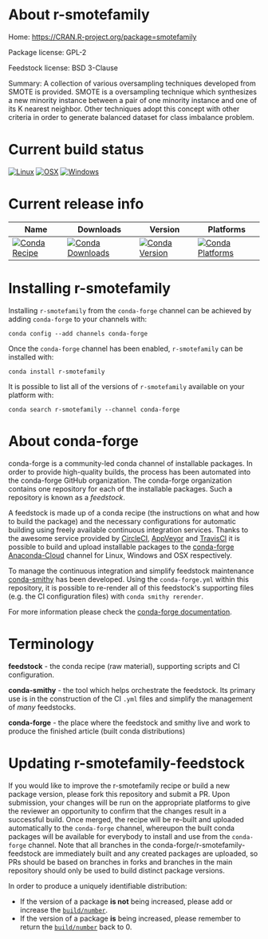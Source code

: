 About r-smotefamily
===================

Home: https://CRAN.R-project.org/package=smotefamily

Package license: GPL-2

Feedstock license: BSD 3-Clause

Summary: A collection of various oversampling techniques developed from SMOTE is provided. SMOTE is a oversampling technique which synthesizes a new minority instance between a pair of one minority instance and one of its K nearest neighbor. Other techniques adopt this concept with other criteria in order to generate balanced dataset for class imbalance problem.



Current build status
====================

[![Linux](https://img.shields.io/circleci/project/github/conda-forge/r-smotefamily-feedstock/master.svg?label=Linux)](https://circleci.com/gh/conda-forge/r-smotefamily-feedstock)
[![OSX](https://img.shields.io/travis/conda-forge/r-smotefamily-feedstock/master.svg?label=macOS)](https://travis-ci.org/conda-forge/r-smotefamily-feedstock)
[![Windows](https://img.shields.io/appveyor/ci/conda-forge/r-smotefamily-feedstock/master.svg?label=Windows)](https://ci.appveyor.com/project/conda-forge/r-smotefamily-feedstock/branch/master)

Current release info
====================

| Name | Downloads | Version | Platforms |
| --- | --- | --- | --- |
| [![Conda Recipe](https://img.shields.io/badge/recipe-r--smotefamily-green.svg)](https://anaconda.org/conda-forge/r-smotefamily) | [![Conda Downloads](https://img.shields.io/conda/dn/conda-forge/r-smotefamily.svg)](https://anaconda.org/conda-forge/r-smotefamily) | [![Conda Version](https://img.shields.io/conda/vn/conda-forge/r-smotefamily.svg)](https://anaconda.org/conda-forge/r-smotefamily) | [![Conda Platforms](https://img.shields.io/conda/pn/conda-forge/r-smotefamily.svg)](https://anaconda.org/conda-forge/r-smotefamily) |

Installing r-smotefamily
========================

Installing `r-smotefamily` from the `conda-forge` channel can be achieved by adding `conda-forge` to your channels with:

```
conda config --add channels conda-forge
```

Once the `conda-forge` channel has been enabled, `r-smotefamily` can be installed with:

```
conda install r-smotefamily
```

It is possible to list all of the versions of `r-smotefamily` available on your platform with:

```
conda search r-smotefamily --channel conda-forge
```


About conda-forge
=================

conda-forge is a community-led conda channel of installable packages.
In order to provide high-quality builds, the process has been automated into the
conda-forge GitHub organization. The conda-forge organization contains one repository
for each of the installable packages. Such a repository is known as a *feedstock*.

A feedstock is made up of a conda recipe (the instructions on what and how to build
the package) and the necessary configurations for automatic building using freely
available continuous integration services. Thanks to the awesome service provided by
[CircleCI](https://circleci.com/), [AppVeyor](https://www.appveyor.com/)
and [TravisCI](https://travis-ci.org/) it is possible to build and upload installable
packages to the [conda-forge](https://anaconda.org/conda-forge)
[Anaconda-Cloud](https://anaconda.org/) channel for Linux, Windows and OSX respectively.

To manage the continuous integration and simplify feedstock maintenance
[conda-smithy](https://github.com/conda-forge/conda-smithy) has been developed.
Using the ``conda-forge.yml`` within this repository, it is possible to re-render all of
this feedstock's supporting files (e.g. the CI configuration files) with ``conda smithy rerender``.

For more information please check the [conda-forge documentation](https://conda-forge.org/docs/).

Terminology
===========

**feedstock** - the conda recipe (raw material), supporting scripts and CI configuration.

**conda-smithy** - the tool which helps orchestrate the feedstock.
                   Its primary use is in the construction of the CI ``.yml`` files
                   and simplify the management of *many* feedstocks.

**conda-forge** - the place where the feedstock and smithy live and work to
                  produce the finished article (built conda distributions)


Updating r-smotefamily-feedstock
================================

If you would like to improve the r-smotefamily recipe or build a new
package version, please fork this repository and submit a PR. Upon submission,
your changes will be run on the appropriate platforms to give the reviewer an
opportunity to confirm that the changes result in a successful build. Once
merged, the recipe will be re-built and uploaded automatically to the
`conda-forge` channel, whereupon the built conda packages will be available for
everybody to install and use from the `conda-forge` channel.
Note that all branches in the conda-forge/r-smotefamily-feedstock are
immediately built and any created packages are uploaded, so PRs should be based
on branches in forks and branches in the main repository should only be used to
build distinct package versions.

In order to produce a uniquely identifiable distribution:
 * If the version of a package **is not** being increased, please add or increase
   the [``build/number``](https://conda.io/docs/user-guide/tasks/build-packages/define-metadata.html#build-number-and-string).
 * If the version of a package **is** being increased, please remember to return
   the [``build/number``](https://conda.io/docs/user-guide/tasks/build-packages/define-metadata.html#build-number-and-string)
   back to 0.
